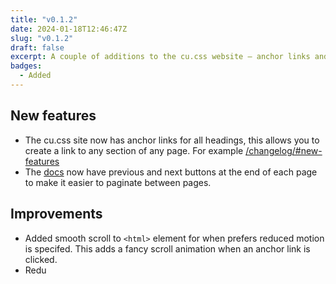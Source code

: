 ```yaml
---
title: "v0.1.2"
date: 2024-01-18T12:46:47Z
slug: "v0.1.2"
draft: false
excerpt: A couple of additions to the cu.css website – anchor links and pagination.
badges: 
  - Added
---
```


## New features

- The cu.css site now has anchor links for all headings, this allows you to create a link to any section of any page. For example [/changelog/#new-features](/changelog/#new-features)
- The [docs](/getting-started/) now have previous and next buttons at the end of each page to make it easier to paginate between pages.

## Improvements

- Added smooth scroll to `<html>` element for when prefers reduced motion is specifed. This adds a fancy scroll animation when an anchor link is clicked.
- Redu
